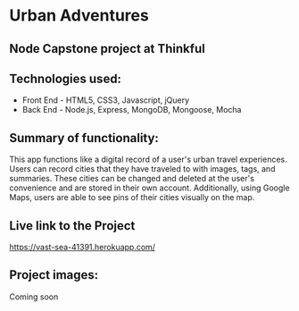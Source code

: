 # Urban Adventures

## Node Capstone project at Thinkful

## Technologies used:
* Front End - HTML5, CSS3, Javascript, jQuery
* Back End - Node.js, Express, MongoDB, Mongoose, Mocha


## Summary of functionality:
This app functions like a digital record of a user's urban travel experiences. Users can record cities that they have traveled to with images, tags, and summaries. These cities can be changed and deleted at the user's convenience and are stored in their own account. Additionally, using Google Maps, users are able to see pins of their cities visually on the map.


## Live link to the Project
https://vast-sea-41391.herokuapp.com/

## Project images:

Coming soon
